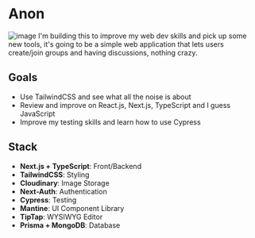 # Anon
![image](https://github.com/TruePadawan/Anon/assets/71678062/b8a02fb0-a8f6-4c7a-9133-d6dcd838dbad)
I'm building this to improve my web dev skills and pick up some new tools, it's going to be a simple web application that lets users create/join groups and having discussions, nothing crazy.
## Goals
* Use TailwindCSS and see what all the noise is about
* Review and improve on React.js, Next.js, TypeScript and I guess JavaScript
* Improve my testing skills and learn how to use Cypress
## Stack
* **Next.js + TypeScript**: Front/Backend
* **TailwindCSS**: Styling
* **Cloudinary**: Image Storage
* **Next-Auth**: Authentication
* **Cypress**: Testing
* **Mantine**: UI Component Library
* **TipTap**: WYSIWYG Editor
* **Prisma + MongoDB**: Database
